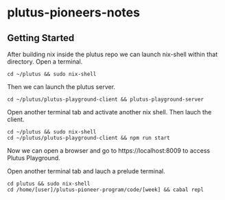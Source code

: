 # plutus-pioneers-notes
## Getting Started

After building nix inside the plutus repo we can launch nix-shell within that directory. Open a terminal.

` cd ~/plutus && sudo nix-shell `

Then we can launch the plutus server.

` cd ~/plutus/plutus-playground-client && plutus-playground-server ` 

Open another terminal tab and activate another nix shell. Then lauch the client.

```
cd ~/plutus && sudo nix-shell
cd ~/plutus/plutus-playground-client && npm run start
```

Now we can open a browser and go to https://localhost:8009 to access Plutus Playground.

Open another terminal tab and lauch a prelude terminal.

```
cd plutus && sudo nix-shell
cd /home/[user]/plutus-pioneer-program/code/[week] && cabal repl
```



